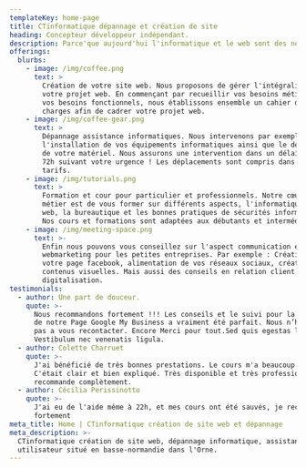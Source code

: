 ```yaml
---
templateKey: home-page
title: CTinformatique dépannage et création de site
heading: Concepteur développeur indépendant.
description: Parce'que aujourd'hui l'informatique et le web sont des nécessités.
offerings:
  blurbs:
    - image: /img/coffee.png
      text: >
        Création de votre site web. Nous proposons de gérer l'intégralité de
        votre projet web. En commençant par recueillir vos besoins métiers et
        vos besoins fonctionnels, nous établissons ensemble un cahier des
        charges afin de cadrer votre projet web.
    - image: /img/coffee-gear.png
      text: >
        Dépannage assistance informatiques. Nous intervenons par exemple dans
        l'installation de vos équipements informatiques ainsi que le dépannage
        de votre matériel. Nous assurons une intervention dans un délais de 8h à
        72h suivant votre urgence ! Les déplacements sont compris dans nos
        tarifs.
    - image: /img/tutorials.png
      text: >
        Formation et cour pour particulier et professionnels. Notre cœur de
        métier est de vous former sur différents aspects, l'informatique, le
        web, la bureautique et les bonnes pratiques de sécurités informatiques.
        Nos cours et formations sont adaptées aux débutants et intermédiaires. 
    - image: /img/meeting-space.png
      text: >-
        Enfin nous pouvons vous conseillez sur l'aspect communication et
        webmarketing pour les petites entreprises. Par exemple : Création de
        votre page facebook, alimentation de vos réseaux sociaux, création de
        contenus visuelles. Mais aussi des conseils en relation client et
        digitalisation.
testimonials:
  - author: Une part de douceur.
    quote: >-
      Nous recommandons fortement !!! Les conseils et le suivi pour la création
      de notre Page Google My Business a vraiment été parfait. Nous n’hésiterons
      pas a vous recontacter. Encore Merci pour tout.Sed quis egestas libero.
      Vestibulum nec venenatis ligula. 
  - author: Colette Charruet
    quote: >-
      J'ai bénéficié de très bonnes prestations. Le cours m'a beaucoup apporté.
      C'était clair et bien expliqué. Très disponible et très professionnel. Je
      recommande complètement.
  - author: Cécilia Perissinotto
    quote: >-
      J'ai eu de l'aide même à 22h, et mes cours ont été sauvés, je recommandd
      fortement 
meta_title: Home | CTinformatique création de site web et dépannage
meta_description: >-
  CTinformatique création de site web, dépannage informatique, assistance
  utilisateur situé en basse-normandie dans l'Orne.
---
```


